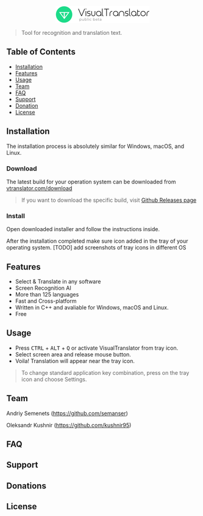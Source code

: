 <p align="center">
  <img alt="Logo" src="https://raw.githubusercontent.com/VisualTranslator/visualtranslator.github.io/master/img/logo.png"/>
</p>

> Tool for recognition and translation text.

## Table of Contents

- [Installation](#installation)
- [Features](#features)
- [Usage](#usage)
- [Team](#team)
- [FAQ](#faq)
- [Support](#support)
- [Donation](#donation)
- [License](#license)

## Installation
  The installation process is absolutely similar for Windows, macOS, and Linux.
  ### Download
  The latest build for your operation system can be downloaded from [vtranslator.com/download](vtranslator.com/download)
 
  > If you want to download the specific build, visit [Github Releases page](https://github.com/VisualTranslator/VisualTranslator/releases)
  
  ### Install
  Open downloaded installer and follow the instructions inside. 
  
  After the installation completed make sure icon added in the tray of your operating system.
  [TODO] add screenshots of tray icons in different OS
  
## Features
* Select & Translate in any software
* Screen Recognition AI
* More than 125 languages
* Fast and Cross-platform
* Written in C++ and avaliable for Windows, macOS and Linux.
* Free

## Usage
* Press <kbd>CTRL</kbd> + <kbd>ALT</kbd> + <kbd>Q</kbd> or activate VisualTranslator from tray icon.
* Select screen area and release mouse button.
* Voila! Translation will appear near the tray icon.

> To change standard application key combination, press on the tray icon and choose Settings.

## Team
Andriy Semenets (https://github.com/semanser)

Oleksandr Kushnir (https://github.com/kushnir95)

## FAQ
## Support
## Donations
## License
